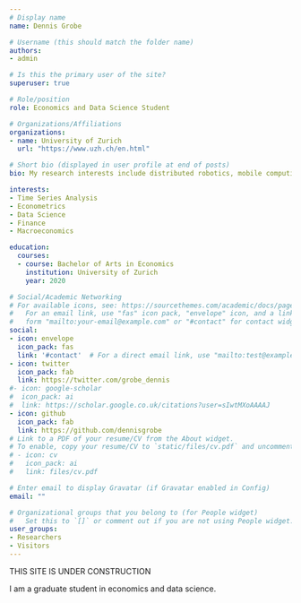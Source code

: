 ```yaml
---
# Display name
name: Dennis Grobe

# Username (this should match the folder name)
authors:
- admin

# Is this the primary user of the site?
superuser: true

# Role/position
role: Economics and Data Science Student

# Organizations/Affiliations
organizations:
- name: University of Zurich
  url: "https://www.uzh.ch/en.html"

# Short bio (displayed in user profile at end of posts)
bio: My research interests include distributed robotics, mobile computing and programmable matter.

interests:
- Time Series Analysis
- Econometrics
- Data Science
- Finance
- Macroeconomics

education:
  courses:
  - course: Bachelor of Arts in Economics
    institution: University of Zurich
    year: 2020

# Social/Academic Networking
# For available icons, see: https://sourcethemes.com/academic/docs/page-builder/#icons
#   For an email link, use "fas" icon pack, "envelope" icon, and a link in the
#   form "mailto:your-email@example.com" or "#contact" for contact widget.
social:
- icon: envelope
  icon_pack: fas
  link: '#contact'  # For a direct email link, use "mailto:test@example.org".
- icon: twitter
  icon_pack: fab
  link: https://twitter.com/grobe_dennis
#- icon: google-scholar
#  icon_pack: ai
#  link: https://scholar.google.co.uk/citations?user=sIwtMXoAAAAJ
- icon: github
  icon_pack: fab
  link: https://github.com/dennisgrobe
# Link to a PDF of your resume/CV from the About widget.
# To enable, copy your resume/CV to `static/files/cv.pdf` and uncomment the lines below.
# - icon: cv
#   icon_pack: ai
#   link: files/cv.pdf

# Enter email to display Gravatar (if Gravatar enabled in Config)
email: ""

# Organizational groups that you belong to (for People widget)
#   Set this to `[]` or comment out if you are not using People widget.
user_groups:
- Researchers
- Visitors
---
```


THIS SITE IS UNDER CONSTRUCTION



I am a graduate student in economics and data science.


